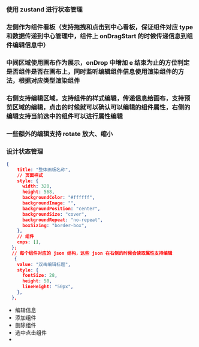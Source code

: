 
### 使用 zustand 进行状态管理
### 左侧作为组件看板（支持拖拽和点击到中心看板，保证组件对应 type 和数据传递到中心管理中，组件上 onDragStart 的时候传递信息到组件编辑信息中）
### 中间区域使用画布作为展示，onDrop 中增加 e 结束为止的方位判定是否组件是否在画布上，同时监听编辑组件信息使用渲染组件的方法，根据对应类型渲染组件
### 右侧支持编辑区域，支持组件的样式编辑，传递信息给画布，支持预览区域的编辑，点击的时候就可以确认可以编辑的组件属性，右侧的编辑支持当前选中的组件可以进行属性编辑
### 一些额外的编辑支持 rotate 放大、缩小
### 设计状态管理
```json
{
    title: "整体画板名称",
    // 页面样式
    style: {
      width: 320,
      height: 568,
      backgroundColor: "#ffffff",
      backgroundImage: "",
      backgroundPosition: "center",
      backgroundSize: "cover",
      backgroundRepeat: "no-repeat",
      boxSizing: "border-box",
    },
    // 组件
    cmps: [],
  };
  // 每个组件对应的 json 结构，这些 json 在右侧的时候会读取属性支持编辑
   {
    value: "双击编辑标题",
    style: {
      fontSize: 28,
      height: 50,
      lineHeight: "50px",
    },
  },
```
- 编辑信息
- 添加组件
- 删除组件
- 选中点击组件
- 

